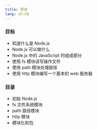 ```yaml
---
title: 导读
lang: zh-CN
---
```


### 目标

- 知道什么是 Node.js
- Node.js 可以做什么
- Node.js 中的 JavaScript 的组成部分
- 使用 fs 模块读写操作文件
- 使用 path 模块处理路径
- 使用 http 模块编写一个基本的 web 服务器

### 目录

- 初始 Node.js
- fs 文件系统模块
- path 路径模块
- http 模块
- 模块化和包
